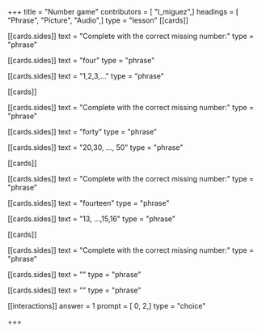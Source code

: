 +++
title = "Number game"
contributors = [ "l_miguez",]
headings = [ "Phrase", "Picture", "Audio",]
type = "lesson"
[[cards]]

[[cards.sides]]
text = "Complete with the correct missing number:"
type = "phrase"

[[cards.sides]]
text = "four"
type = "phrase"

[[cards.sides]]
text = "1,2,3,..."
type = "phrase"

[[cards]]

[[cards.sides]]
text = "Complete with the correct missing number:"
type = "phrase"

[[cards.sides]]
text = "forty"
type = "phrase"

[[cards.sides]]
text = "20,30, ..., 50"
type = "phrase"

[[cards]]

[[cards.sides]]
text = "Complete with the correct missing number:"
type = "phrase"

[[cards.sides]]
text = "fourteen"
type = "phrase"

[[cards.sides]]
text = "13, ...,15,16"
type = "phrase"

[[cards]]

[[cards.sides]]
text = "Complete with the correct missing number:"
type = "phrase"

[[cards.sides]]
text = ""
type = "phrase"

[[cards.sides]]
text = ""
type = "phrase"

[[interactions]]
answer = 1
prompt = [ 0, 2,]
type = "choice"

+++
